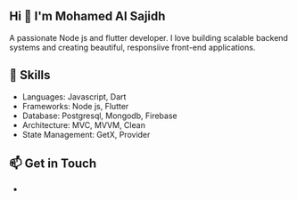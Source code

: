 ## Hi 👋 I'm Mohamed Al Sajidh
A passionate Node js and flutter developer. I love building scalable backend systems and creating beautiful, responsiive front-end applications.

## 🌟 Skills
- Languages: Javascript, Dart
- Frameworks: Node js, Flutter
- Database: Postgresql, Mongodb, Firebase
- Architecture: MVC, MVVM, Clean
- State Management: GetX, Provider

## 📫 Get in Touch
- 

<!--
**mohamed-sajidh/mohamed-sajidh** is a ✨ _special_ ✨ repository because its `README.md` (this file) appears on your GitHub profile.

Here are some ideas to get you started:

- 🔭 I’m currently working on ...
- 🌱 I’m currently learning ...
- 👯 I’m looking to collaborate on ...
- 🤔 I’m looking for help with ...
- 💬 Ask me about ...
- 📫 How to reach me: ...
- 😄 Pronouns: ...
- ⚡ Fun fact: ...
-->
